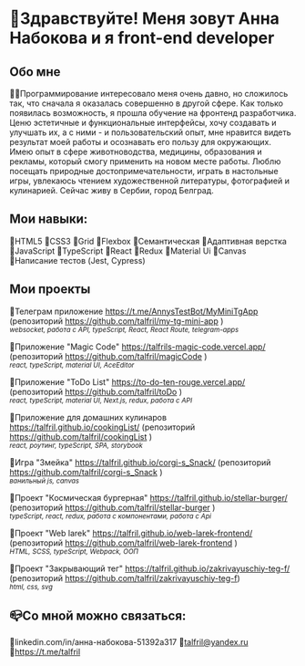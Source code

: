 # 👋Здравствуйте! Меня зовут Анна Набокова и я front-end developer

## Обо мне
👩‍💻Программирование интересовало меня очень давно, но сложилось так, что сначала я оказалась совершенно в другой сфере. Как только появилась возможность, я прошла обучение на фронтенд разработчика.
Ценю эстетичные и функциональные интерфейсы, хочу создавать и улучшать их, а с ними - и пользовательский опыт, мне нравится видеть результат моей работы и осознавать его пользу для окружающих.
Имею опыт в сфере животноводства, медицины, образования и рекламы, который смогу применить на новом месте работы.
Люблю посещать природные достопримечательности, играть в настольные игры, увлекаюсь чтением художественной литературы, фотографией и кулинарией.
Сейчас живу в Сербии, город Белград.

## Мои навыки:
🔸HTML5
🔸CSS3
🔸Grid
🔸Flexbox
🔸Семантическая
🔸Адаптивная верстка
🔸JavaScript
🔸TypeScript
🔸React
🔸Redux
🔸Material Ui
🔸Canvas
🔸Написание тестов (Jest, Cypress)

## Мои проекты
🔸Телеграм приложение https://t.me/AnnysTestBot/MyMiniTgApp (репозиторий https://github.com/talfril/my-tg-mini-app )  
<sub>*websocket, работа с API, typeScript, React, React Route, telegram-apps* </sub>

🔸Приложение "Magic Code" https://talfrils-magic-code.vercel.app/ (репозиторий https://github.com/talfril/magicCode )  
<sub>*react, typeScript, material UI, AceEditor* </sub>

🔸Приложение "ToDo List" https://to-do-ten-rouge.vercel.app/ (репозиторий https://github.com/talfril/toDo  )  
<sub>*react, typeScript, material UI, Next.js, redux, работа с API* </sub>

🔸Приложение для домашних кулинаров https://talfril.github.io/cookingList/ (репозиторий https://github.com/talfril/cookingList )  
<sub>*react, роутинг, typeScript, SPA, storybook* </sub>

🔸Игра "Змейка" https://talfril.github.io/corgi-s_Snack/ (репозиторий https://github.com/talfril/corgi-s_Snack )  
<sub>*ванильный js, canvas* </sub>

🔸Проект "Космическая бургерная" https://talfril.github.io/stellar-burger/ (репозиторий https://github.com/talfril/stellar-burger )  
<sub>*typeScript, react, redux, работа с компонентами, работа с Api* </sub>

🔸Проект "Web larek" https://talfril.github.io/web-larek-frontend/ (репозиторий https://github.com/talfril/web-larek-frontend )  
<sub>*HTML, SCSS, typeScript, Webpack, ООП* </sub>

🔸Проект "Закрывающий тег" https://talfril.github.io/zakrivayuschiy-teg-f/ (репозиторий https://github.com/talfril/zakrivayuschiy-teg-f)  
<sub>*html, css, svg* </sub>


## 📪Со мной можно связаться:
🔹linkedin.com/in/анна-набокова-51392a317
🔹talfril@yandex.ru
🔹https://t.me/talfril
